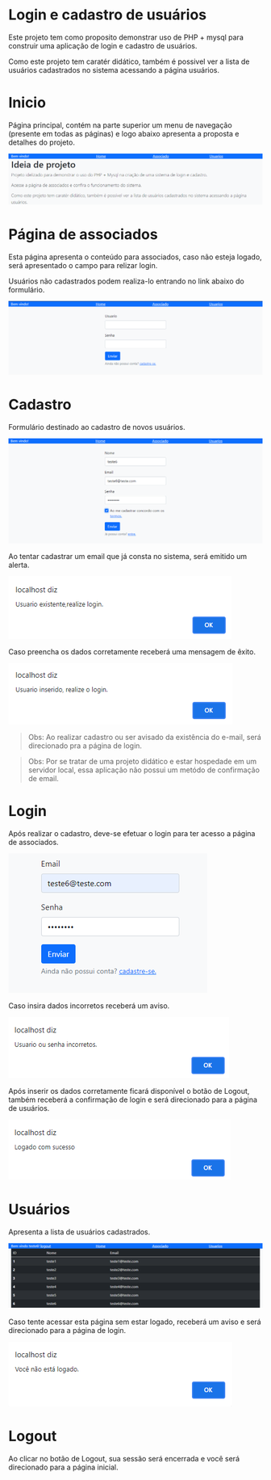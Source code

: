 # Login e cadastro de usuários

Este projeto tem como proposito demonstrar uso de PHP + mysql para construir uma aplicação de login e cadastro de usuários.

Como este projeto tem caratér didático, também é possivel ver a lista de usuários cadastrados no sistema acessando a página usuários.

# Inicio

Página principal, contém na parte superior um menu de navegação (presente em todas as páginas) e logo abaixo apresenta a proposta e detalhes do projeto.

![](imagens/inicio.png)

# Página de associados

Esta página apresenta o conteúdo para associados, caso não esteja logado, será apresentado o campo para relizar login.

Usuários não cadastrados podem realiza-lo entrando no link abaixo do formulário.

![](imagens/login.png)

# Cadastro

Formulário destinado ao cadastro de novos usuários.

![](imagens/cadastro.png)

Ao tentar cadastrar um email que já consta no sistema, será emitido um alerta.

![](imagens/alerta_usuario.png)

Caso preencha os dados corretamente receberá uma mensagem de êxito.

![](imagens/alerta_cadastro_sucesso.png)

> Obs: Ao realizar cadastro ou ser avisado da existência do e-mail, será direcionado pra a página de login.

> Obs: Por se tratar de uma projeto didático e estar hospedade em um servidor local, essa aplicação não possui um metódo de confirmação de email.

# Login

Após realizar o cadastro, deve-se efetuar o login para ter acesso a página de associados.

![](imagens/login_preenchido.png)

Caso insira dados incorretos receberá um aviso.

![](imagens/senha_incorreta.png)

Após inserir os dados corretamente ficará disponível o botão de Logout, também receberá a confirmação de login e será direcionado para a página de usuários.

![](imagens/sucesso_login.png)

# Usuários

Apresenta a lista de usuários cadastrados.

![](imagens/usuarios.png)

Caso tente acessar esta página sem estar logado, receberá um aviso e será direcionado para a página de login.

![](imagens/acesso_proibido.png)

# Logout

Ao clicar no botão de Logout, sua sessão será encerrada e você será direcionado para a página inicial.